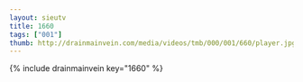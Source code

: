 ```yaml
--- 
layout: sieutv
title: 1660
tags: ["001"]
thumb: http://drainmainvein.com/media/videos/tmb/000/001/660/player.jpg
---
```

{% include drainmainvein key="1660" %} 
